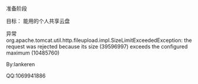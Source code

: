 <br>



准备阶段

目标： 能用的个人共享云盘


异常
org.apache.tomcat.util.http.fileupload.impl.SizeLimitExceededException: the request was rejected because its size (39596997) exceeds the configured maximum (10485760)






By:lankeren

QQ:1069941886